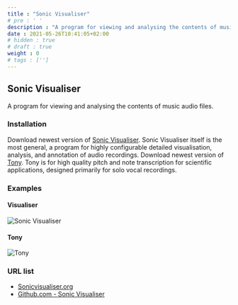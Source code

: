 ```yaml
---
title : "Sonic Visualiser"
# pre : ' '
description : "A program for viewing and analysing the contents of music audio files."
date : 2021-05-26T10:41:05+02:00
# hidden : true
# draft : true
weight : 0
# tags : ['']
---
```


## Sonic Visualiser

A program for viewing and analysing the contents of music audio files.

### Installation

Download newest version of [Sonic Visualiser](https://sonicvisualiser.org/download.html). Sonic Visualiser itself is the most general, a program for highly configurable detailed visualisation, analysis, and annotation of audio recordings.
Download newest version of [Tony](https://code.soundsoftware.ac.uk/projects/sonic-lineup/files). Tony is for high quality pitch and note transcription for scientific applications, designed primarily for solo vocal recordings.

### Examples

#### Visualiser

![Sonic Visualiser](images/example1.png)

#### Tony

![Tony](images/example2.png)

### URL list

* [Sonicvisualiser.org](https://sonicvisualiser.org/)
* [Github.com - Sonic Visualiser](https://github.com/sonic-visualiser/sonic-visualiser)

